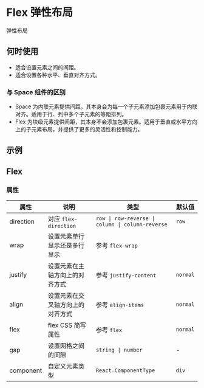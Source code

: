 # Flex 弹性布局

弹性布局

## 何时使用

- 适合设置元素之间的间距。
- 适合设置各种水平、垂直对齐方式。

### 与 Space 组件的区别

- Space 为内联元素提供间距，其本身会为每一个子元素添加包裹元素用于内联对齐。适用于行、列中多个子元素的等距排列。
- Flex 为块级元素提供间距，其本身不会添加包裹元素。适用于垂直或水平方向上的子元素布局，并提供了更多的灵活性和控制能力。

## 示例

<code src="./demos/demo1.tsx"></code>

## Flex

### 属性

| 属性 | 说明 | 类型 | 默认值 |
| --- | --- | --- | --- |
| direction | 对应 `flex-direction` | `row \| row-reverse \| column \| column-reverse` | `row` |
| wrap | 设置元素单行显示还是多行显示 | 参考 `flex-wrap` | |
| justify | 设置元素在主轴方向上的对齐方式 | 参考 `justify-content` | `normal` |
| align | 设置元素在交叉轴方向上的对齐方式 | 参考 `align-items` | `normal` |
| flex | flex CSS 简写属性 | 参考 `flex` | `normal` |
| gap | 设置网格之间的间隙 | `string \| number` | - |
| component | 自定义元素类型 | `React.ComponentType` | `div` |

